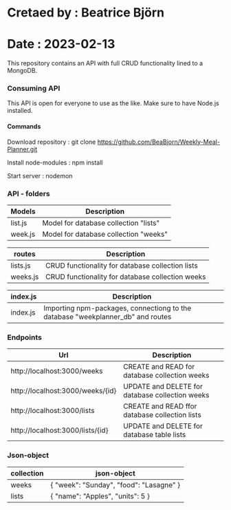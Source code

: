 
# Cretaed by : Beatrice Björn
# Date : 2023-02-13   

This repository contains an API with full CRUD functionality lined to a MongoDB.


### Consuming API  
This API is open for everyone to use as the like. Make sure to have Node.js installed. 

#### Commands
Download repository : git clone https://github.com/BeaBjorn/Weekly-Meal-Planner.git  

Install node-modules : npm install

Start server : nodemon  


### **API - folders**

| Models | Description |
| --- | --- |
| list.js | Model for database collection "lists" |  
| week.js |  Model for database collection "weeks" |  

| routes | Description |
| --- | --- |
| lists.js | CRUD functionality for database collection lists |    
| weeks.js | CRUD functionality for database collection weeks |  

| index.js | Description |
| --- | --- |
| index.js | Importing npm-packages, connectiong to the database "weekplanner_db" and routes |     
 

### **Endpoints**
| Url | Description |
| --- | --- |
| http://localhost:3000/weeks |  CREATE and READ for database collection weeks |
| http://localhost:3000/weeks/{id} |  UPDATE and DELETE for database collection weeks |
| http://localhost:3000/lists |  CREATE and READ ffor database collection lists |
| http://localhost:3000/lists/{id} |  UPDATE and DELETE for database table lists |  


### **Json-object**  

| collection | json-object |
| --- | --- |
| weeks | { "week": "Sunday", "food": "Lasagne" } | 
| lists | { "name": "Apples", "units": 5 } | 

